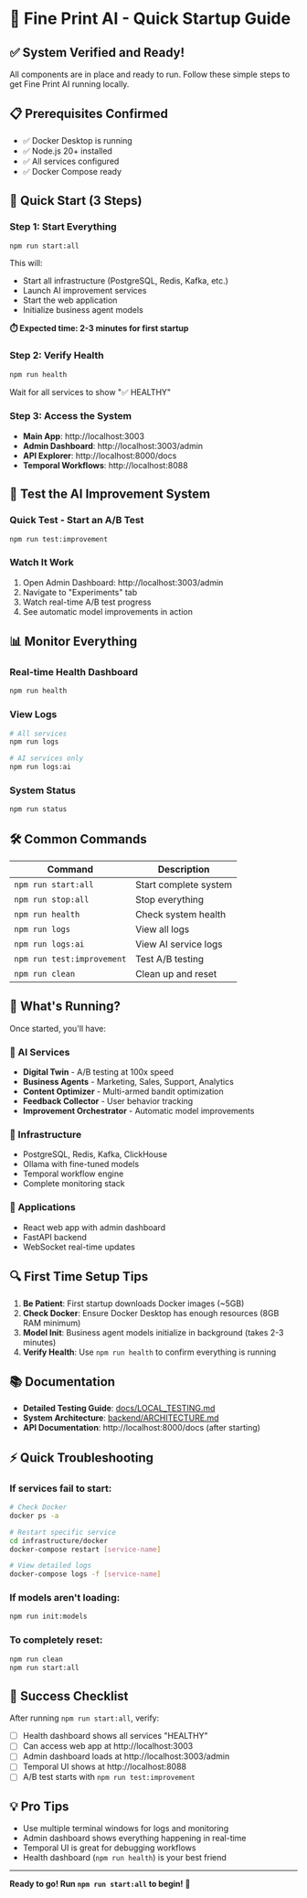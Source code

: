 # 🚀 Fine Print AI - Quick Startup Guide

## ✅ System Verified and Ready!

All components are in place and ready to run. Follow these simple steps to get Fine Print AI running locally.

## 📋 Prerequisites Confirmed
- ✅ Docker Desktop is running
- ✅ Node.js 20+ installed
- ✅ All services configured
- ✅ Docker Compose ready

## 🎯 Quick Start (3 Steps)

### Step 1: Start Everything
```bash
npm run start:all
```
This will:
- Start all infrastructure (PostgreSQL, Redis, Kafka, etc.)
- Launch AI improvement services
- Start the web application
- Initialize business agent models

**⏱️ Expected time: 2-3 minutes for first startup**

### Step 2: Verify Health
```bash
npm run health
```
Wait for all services to show "✅ HEALTHY"

### Step 3: Access the System
- **Main App**: http://localhost:3003
- **Admin Dashboard**: http://localhost:3003/admin
- **API Explorer**: http://localhost:8000/docs
- **Temporal Workflows**: http://localhost:8088

## 🧪 Test the AI Improvement System

### Quick Test - Start an A/B Test
```bash
npm run test:improvement
```

### Watch It Work
1. Open Admin Dashboard: http://localhost:3003/admin
2. Navigate to "Experiments" tab
3. Watch real-time A/B test progress
4. See automatic model improvements in action

## 📊 Monitor Everything

### Real-time Health Dashboard
```bash
npm run health
```

### View Logs
```bash
# All services
npm run logs

# AI services only
npm run logs:ai
```

### System Status
```bash
npm run status
```

## 🛠️ Common Commands

| Command | Description |
|---------|-------------|
| `npm run start:all` | Start complete system |
| `npm run stop:all` | Stop everything |
| `npm run health` | Check system health |
| `npm run logs` | View all logs |
| `npm run logs:ai` | View AI service logs |
| `npm run test:improvement` | Test A/B testing |
| `npm run clean` | Clean up and reset |

## 🎉 What's Running?

Once started, you'll have:

### 🤖 AI Services
- **Digital Twin** - A/B testing at 100x speed
- **Business Agents** - Marketing, Sales, Support, Analytics
- **Content Optimizer** - Multi-armed bandit optimization
- **Feedback Collector** - User behavior tracking
- **Improvement Orchestrator** - Automatic model improvements

### 🔧 Infrastructure
- PostgreSQL, Redis, Kafka, ClickHouse
- Ollama with fine-tuned models
- Temporal workflow engine
- Complete monitoring stack

### 📱 Applications
- React web app with admin dashboard
- FastAPI backend
- WebSocket real-time updates

## 🔍 First Time Setup Tips

1. **Be Patient**: First startup downloads Docker images (~5GB)
2. **Check Docker**: Ensure Docker Desktop has enough resources (8GB RAM minimum)
3. **Model Init**: Business agent models initialize in background (takes 2-3 minutes)
4. **Verify Health**: Use `npm run health` to confirm everything is running

## 📚 Documentation

- **Detailed Testing Guide**: [docs/LOCAL_TESTING.md](docs/LOCAL_TESTING.md)
- **System Architecture**: [backend/ARCHITECTURE.md](backend/ARCHITECTURE.md)
- **API Documentation**: http://localhost:8000/docs (after starting)

## ⚡ Quick Troubleshooting

### If services fail to start:
```bash
# Check Docker
docker ps -a

# Restart specific service
cd infrastructure/docker
docker-compose restart [service-name]

# View detailed logs
docker-compose logs -f [service-name]
```

### If models aren't loading:
```bash
npm run init:models
```

### To completely reset:
```bash
npm run clean
npm run start:all
```

## 🎯 Success Checklist

After running `npm run start:all`, verify:
- [ ] Health dashboard shows all services "HEALTHY"
- [ ] Can access web app at http://localhost:3003
- [ ] Admin dashboard loads at http://localhost:3003/admin
- [ ] Temporal UI shows at http://localhost:8088
- [ ] A/B test starts with `npm run test:improvement`

## 💡 Pro Tips

- Use multiple terminal windows for logs and monitoring
- Admin dashboard shows everything happening in real-time
- Temporal UI is great for debugging workflows
- Health dashboard (`npm run health`) is your best friend

---

**Ready to go! Run `npm run start:all` to begin! 🚀**